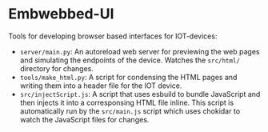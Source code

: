 # Embwebbed-UI

Tools for developing browser based interfaces for IOT-devices:

- `server/main.py`: An autoreload web server for previewing the web pages and simulating the endpoints of the device. Watches the `src/html/` directory for changes.
- `tools/make_html.py`: A script for condensing the HTML pages and writing them into a header file for the IOT device.
- `src/injectScript.js`: A script that uses esbuild to bundle JavaScript and then injects it into a corresponsing HTML file inline. This script is automatically run by the `src/main.js` script which uses chokidar to watch the JavaScript files for changes.
